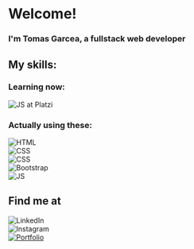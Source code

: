 # Welcome! 
### I'm Tomas Garcea, a fullstack web developer
## My skills:

### Learning now:
![JS](https://img.shields.io/badge/JavaScript-yellow?style=for-the-badge&logo=javascript&logoColor=white&labelColor=101010) at Platzi

### Actually using these:
![HTML](https://img.shields.io/badge/HTML5-orange?style=for-the-badge&logo=html5&logoColor=white&labelColor=101010)</br>
![CSS](https://img.shields.io/badge/CSS3-blue?style=for-the-badge&logo=css3&logoColor=white&labelColor=101010)</br>
![CSS](https://img.shields.io/badge/Normalize.css-red?style=for-the-badge&logo=normalize.css&logoColor=white&labelColor=101010)</br>
![Bootstrap](https://img.shields.io/badge/Bootstrap-darkviolet?style=for-the-badge&logo=bootstrap&logoColor=white&labelColor=101010)</br>
![JS](https://img.shields.io/badge/JavaScript-yellow?style=for-the-badge&logo=javascript&logoColor=white&labelColor=101010)</br>

## Find me at
![LinkedIn](https://img.shields.io/badge/LinkedIn-@Tomas_Garcea-lightblue?style=for-the-badge&logo=linkedin&logoColor=white&labelColor=101010)</br>
![Instagram](https://img.shields.io/badge/Instagram-@Tomy__garcea-violet?style=for-the-badge&logo=instagram&logoColor=white&labelColor=101010)</br>
[![Portfolio](https://img.shields.io/badge/My_portfolio-14a1f0?style=for-the-badge)]([https://devexperto.com](https://phenomenal-eclair-725c1e.netlify.app/))



<!--
**Tomas1214/Tomas1214** is a ✨ _special_ ✨ repository because its `README.md` (this file) appears on your GitHub profile.

Here are some ideas to get you started:

- 🔭 I’m currently working on ...
- 🌱 I’m currently learning ...
- 👯 I’m looking to collaborate on ...
- 🤔 I’m looking for help with ...
- 💬 Ask me about ...
- 📫 How to reach me: ...
- 😄 Pronouns: ...
- ⚡ Fun fact: ...
-->
